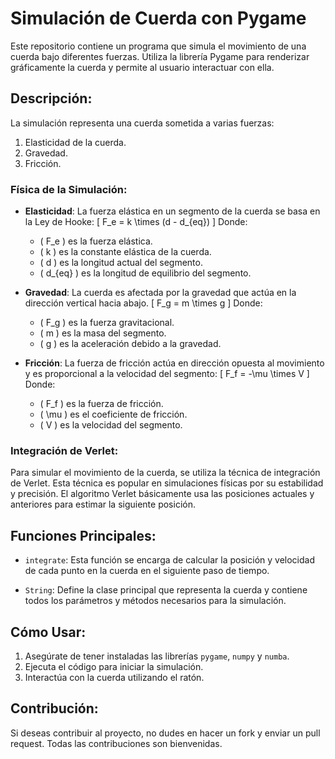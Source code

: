 # **Simulación de Cuerda con Pygame**

Este repositorio contiene un programa que simula el movimiento de una cuerda bajo diferentes fuerzas. Utiliza la librería Pygame para renderizar gráficamente la cuerda y permite al usuario interactuar con ella.

## **Descripción**:

La simulación representa una cuerda sometida a varias fuerzas:
1. Elasticidad de la cuerda.
2. Gravedad.
3. Fricción.

### **Física de la Simulación**:

- **Elasticidad**:
  La fuerza elástica en un segmento de la cuerda se basa en la Ley de Hooke:
  \[ F_e = k \times (d - d_{eq}) \]
  Donde:
  - \( F_e \) es la fuerza elástica.
  - \( k \) es la constante elástica de la cuerda.
  - \( d \) es la longitud actual del segmento.
  - \( d_{eq} \) es la longitud de equilibrio del segmento.

- **Gravedad**:
  La cuerda es afectada por la gravedad que actúa en la dirección vertical hacia abajo.
  \[ F_g = m \times g \]
  Donde:
  - \( F_g \) es la fuerza gravitacional.
  - \( m \) es la masa del segmento.
  - \( g \) es la aceleración debido a la gravedad.

- **Fricción**:
  La fuerza de fricción actúa en dirección opuesta al movimiento y es proporcional a la velocidad del segmento:
  \[ F_f = -\mu \times V \]
  Donde:
  - \( F_f \) es la fuerza de fricción.
  - \( \mu \) es el coeficiente de fricción.
  - \( V \) es la velocidad del segmento.

### **Integración de Verlet**:

Para simular el movimiento de la cuerda, se utiliza la técnica de integración de Verlet. Esta técnica es popular en simulaciones físicas por su estabilidad y precisión. El algoritmo Verlet básicamente usa las posiciones actuales y anteriores para estimar la siguiente posición.

## **Funciones Principales**:

- `integrate`: Esta función se encarga de calcular la posición y velocidad de cada punto en la cuerda en el siguiente paso de tiempo.
  
- `String`: Define la clase principal que representa la cuerda y contiene todos los parámetros y métodos necesarios para la simulación.

## **Cómo Usar**:

1. Asegúrate de tener instaladas las librerías `pygame`, `numpy` y `numba`.
2. Ejecuta el código para iniciar la simulación.
3. Interactúa con la cuerda utilizando el ratón.

## **Contribución**:

Si deseas contribuir al proyecto, no dudes en hacer un fork y enviar un pull request. Todas las contribuciones son bienvenidas.

